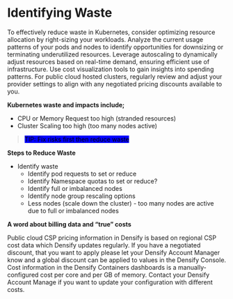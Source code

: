 # Identifying Waste

To effectively reduce waste in Kubernetes, consider optimizing resource allocation by right-sizing your workloads. Analyze the current usage patterns of your pods and nodes to identify opportunities for downsizing or terminating underutilized resources. Leverage autoscaling to dynamically adjust resources based on real-time demand, ensuring efficient use of infrastructure. Use cost visualization tools to gain insights into spending patterns. For public cloud hosted clusters, regularly review and adjust your provider settings to align with any negotiated pricing discounts available to you.

**Kubernetes waste and impacts include;**

* CPU or Memory Request too high (stranded resources)
* Cluster Scaling too high (too many nodes active)

> <mark style="background-color:blue;">TIP: Fix risks first then reduce waste</mark>

**Steps to Reduce Waste**

* Identify waste
  * Identify pod requests to set or reduce
  * Identify Namespace quotas to set or reduce?
  * Identify full or imbalanced nodes
  * Identify node group rescaling options&#x20;
  * Less nodes (scale down the cluster) - too many nodes are active due to full or imbalanced nodes



**A word about billing data and “true” costs**&#x20;

Public cloud CSP pricing information in Densify is based on regional CSP cost data which Densify updates regularly. If you have a negotiated discount, that you want to apply please let your Densify Account Manager know and a global discount can be applied to values in the Densify Console. Cost information in the Densify Containers dashboards is a manually-configured cost per core and per GB of memory. Contact your Densify Account Manage if you want to update your configuration with different costs.
